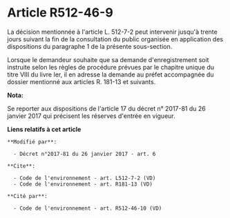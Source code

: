 # Article R512-46-9

La décision mentionnée à l'article L. 512-7-2 peut intervenir jusqu'à trente jours suivant la fin de la consultation du
public organisée en application des dispositions du paragraphe 1 de la présente sous-section.

Lorsque le demandeur souhaite que sa demande d'enregistrement soit instruite selon les règles de procédure prévues par le
chapitre unique du titre VIII du livre Ier, il en adresse la demande au préfet accompagnée du dossier mentionné aux articles
R. 181-13 et suivants.

**Nota:**

Se reporter aux dispositions de l'article 17 du décret n° 2017-81 du 26 janvier 2017 qui précisent les réserves d'entrée en
vigueur.

**Liens relatifs à cet article**

	**Modifié par**:

	  - Décret n°2017-81 du 26 janvier 2017 - art. 6

	**Cite**:

	  - Code de l'environnement - art. L512-7-2 (VD)
	  - Code de l'environnement - art. R181-13 (VD)

	**Cité par**:

	  - Code de l'environnement - art. R512-46-10 (VD)
